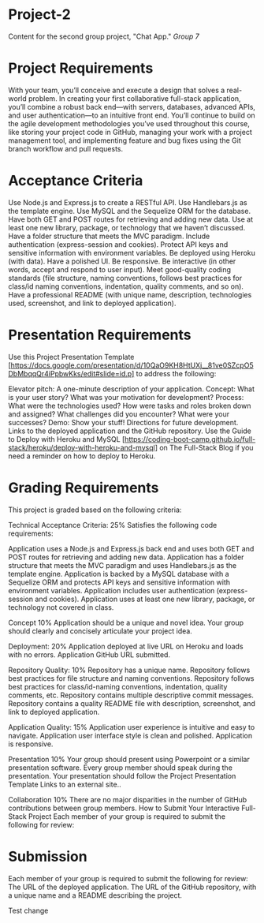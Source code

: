 # Project-2
Content for the second group project, "Chat App." *Group 7*

# Project Requirements
With your team, you’ll conceive and execute a design that solves a real-world problem. In creating your first collaborative full-stack application, you’ll combine a robust back end—with servers, databases, advanced APIs, and user authentication—to an intuitive front end. You’ll continue to build on the agile development methodologies you’ve used throughout this course, like storing your project code in GitHub, managing your work with a project management tool, and implementing feature and bug fixes using the Git branch workflow and pull requests.

# Acceptance Criteria
Use Node.js and Express.js to create a RESTful API.
Use Handlebars.js as the template engine.
Use MySQL and the Sequelize ORM for the database.
Have both GET and POST routes for retrieving and adding new data.
Use at least one new library, package, or technology that we haven’t discussed.
Have a folder structure that meets the MVC paradigm.
Include authentication (express-session and cookies).
Protect API keys and sensitive information with environment variables.
Be deployed using Heroku (with data).
Have a polished UI.
Be responsive.
Be interactive (in other words, accept and respond to user input).
Meet good-quality coding standards (file structure, naming conventions, follows best practices for class/id naming conventions, indentation, quality comments, and so on).
Have a professional README (with unique name, description, technologies used, screenshot, and link to deployed application).

# Presentation Requirements
Use this Project Presentation Template [https://docs.google.com/presentation/d/10QaO9KH8HtUXj__81ve0SZcpO5DbMbqqQr4iPpbwKks/edit#slide=id.p] to address the following:

Elevator pitch: A one-minute description of your application.
Concept: What is your user story? What was your motivation for development?
Process: What were the technologies used? How were tasks and roles broken down and assigned? What challenges did you encounter? What were your successes?
Demo: Show your stuff!
Directions for future development.
Links to the deployed application and the GitHub repository. Use the Guide to Deploy with Heroku and MySQL [https://coding-boot-camp.github.io/full-stack/heroku/deploy-with-heroku-and-mysql] on The Full-Stack Blog if you need a reminder on how to deploy to Heroku.

# Grading Requirements
This project is graded based on the following criteria:

Technical Acceptance Criteria: 25%
Satisfies the following code requirements:

Application uses a Node.js and Express.js back end and uses both GET and POST routes for retrieving and adding new data.
Application has a folder structure that meets the MVC paradigm and uses Handlebars.js as the template engine.
Application is backed by a MySQL database with a Sequelize ORM and protects API keys and sensitive information with environment variables.
Application includes user authentication (express-session and cookies).
Application uses at least one new library, package, or technology not covered in class.

Concept 10%
Application should be a unique and novel idea.
Your group should clearly and concisely articulate your project idea.

Deployment: 20%
Application deployed at live URL on Heroku and loads with no errors.
Application GitHub URL submitted.

Repository Quality: 10%
Repository has a unique name.
Repository follows best practices for file structure and naming conventions.
Repository follows best practices for class/id-naming conventions, indentation, quality comments, etc.
Repository contains multiple descriptive commit messages.
Repository contains a quality README file with description, screenshot, and link to deployed application.

Application Quality: 15%
Application user experience is intuitive and easy to navigate.
Application user interface style is clean and polished.
Application is responsive.

Presentation 10%
Your group should present using Powerpoint or a similar presentation software.
Every group member should speak during the presentation.
Your presentation should follow the Project Presentation Template Links to an external site..

Collaboration 10%
There are no major disparities in the number of GitHub contributions between group members.
How to Submit Your Interactive Full-Stack Project
Each member of your group is required to submit the following for review:

# Submission
Each member of your group is required to submit the following for review:
The URL of the deployed application.
The URL of the GitHub repository, with a unique name and a README describing the project.

Test change